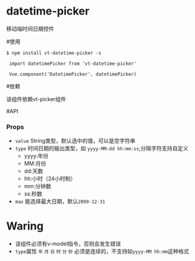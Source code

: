 # datetime-picker
移动端时间日期控件

#使用
```shell
$ npm install vt-datetime-picker -s
```

```shell
 import datetimePicker from 'vt-datetime-picker'
 
 Vue.component('DatetimePicker', datetimePicker)
```
 #依赖
 
该组件依赖vt-picker组件
 
 #API
 ### Props 
*   `value` String类型，默认选中的值，可以是空字符串
*   `type` 时间日期的输出类型，如 `yyyy-MM-dd hh:mm:ss`,分隔字符支持自定义
    - yyyy:年份
    - MM:月份
    - dd:天数
    - hh:小时（24小时制）
    - mm:分钟数
    - ss:秒数
*   `max` 能选择最大日期，默认`2099-12-31`

# Waring
* 该组件必须有v-model指令，否则会发生错误
* `type`属性 `年` `月` `日`  `时` `分` `秒` 必须是连续的，不支持如`yyyy-MM hh:mm`这种格式
